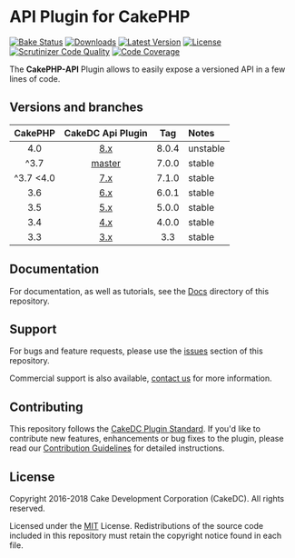 API Plugin for CakePHP
======================

[![Bake Status](https://secure.travis-ci.org/CakeDC/cakephp-api.png?branch=master)](http://travis-ci.org/CakeDC/cakephp-api)
[![Downloads](https://poser.pugx.org/CakeDC/cakephp-api/d/total.png)](https://packagist.org/packages/CakeDC/cakephp-api)
[![Latest Version](https://poser.pugx.org/CakeDC/cakephp-api/v/stable.png)](https://packagist.org/packages/CakeDC/cakephp-api)
[![License](https://poser.pugx.org/CakeDC/cakephp-api/license.svg)](https://packagist.org/packages/CakeDC/cakephp-api)
[![Scrutinizer Code Quality](https://scrutinizer-ci.com/g/CakeDC/cakephp-api/badges/quality-score.png?b=master)](https://scrutinizer-ci.com/g/CakeDC/cakephp-api/?branch=master)
[![Code Coverage](https://scrutinizer-ci.com/g/CakeDC/cakephp-api/badges/coverage.png?b=master)](https://scrutinizer-ci.com/g/CakeDC/cakephp-api/?branch=master)

The **CakePHP-API** Plugin allows to easily expose a versioned API in a few lines of code.

Versions and branches
---------------------

| CakePHP | CakeDC Api Plugin | Tag   | Notes |
| :-------------: | :------------------------: | :--:  | :---- |
| 4.0             | [8.x](https://github.com/cakedc/cakephp-api/tree/8.x)                  | 8.0.4 | unstable |
| ^3.7            | [master](https://github.com/cakedc/cakephp-api/tree/master)            | 7.0.0 | stable   |
| ^3.7       <4.0 | [7.x](https://github.com/cakedc/cakephp-api/tree/7.x)                  | 7.1.0 | stable |
| 3.6             | [6.x](https://github.com/cakedc/cakephp-api/tree/6.x)                  | 6.0.1 | stable   |
| 3.5             | [5.x](https://github.com/cakedc/cakephp-api/tree/5.0.0)                | 5.0.0 | stable   |
| 3.4             | [4.x](https://github.com/cakedc/cakephp-api/tree/4.0.0)                | 4.0.0 | stable   |
| 3.3             | [3.x](https://github.com/cakedc/cakephp-api/tree/3.3)                  | 3.3   | stable   |

Documentation
-------------

For documentation, as well as tutorials, see the [Docs](docs/home.md) directory of this repository.

Support
-------

For bugs and feature requests, please use the [issues](https://github.com/CakeDC/cakephp-api/issues) section of this repository.

Commercial support is also available, [contact us](http://cakedc.com/contact) for more information.

Contributing
------------

This repository follows the [CakeDC Plugin Standard](http://cakedc.com/plugin-standard). If you'd like to contribute new features, enhancements or bug fixes to the plugin, please read our [Contribution Guidelines](http://cakedc.com/contribution-guidelines) for detailed instructions.

License
-------

Copyright 2016-2018 Cake Development Corporation (CakeDC). All rights reserved.

Licensed under the [MIT](http://www.opensource.org/licenses/mit-license.php) License. Redistributions of the source code included in this repository must retain the copyright notice found in each file.

